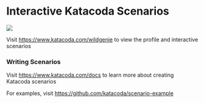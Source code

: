 # Interactive Katacoda Scenarios

[![](http://shields.katacoda.com/katacoda/wildgenie/count.svg)](https://www.katacoda.com/wildgenie "Get your profile on Katacoda.com")

Visit https://www.katacoda.com/wildgenie to view the profile and interactive scenarios

### Writing Scenarios
Visit https://www.katacoda.com/docs to learn more about creating Katacoda scenarios

For examples, visit https://github.com/katacoda/scenario-example

